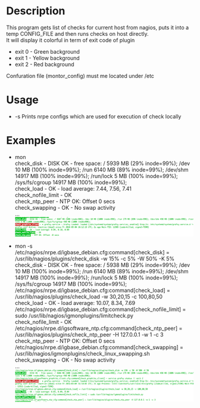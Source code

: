 # Description
This program gets list of checks for current host from nagios, puts it into a temp CONFIG_FILE and then runs checks on host directly.  
It will display it colorful in term of exit code of plugin  
- exit 0 - Green background  
- exit 1 - Yellow background  
- exit 2 - Red background  

Confuration file (montor_config) must me located under /etc

# Usage
- -s
        Prints nrpe configs which are used for execution of check locally

# Examples
- mon  
check_disk - DISK OK - free space: / 5939 MB (29% inode=99%); /dev 10 MB (100% inode=99%); /run 6140 MB (89% inode=99%);   /dev/shm 14917 MB (100% inode=99%); /run/lock 5 MB (100% inode=99%); /sys/fs/cgroup 14917 MB (100% inode=99%);  
check_load - OK - load average: 7.44, 7.56, 7.41  
check_nofile_limit - OK  
check_ntp_peer - NTP OK: Offset 0 secs  
check_swapping - OK - No swap activity  
...  
![](https://raw.githubusercontent.com/leoleovich/images/master/montor.png)

- mon -s  
/etc/nagios/nrpe.d/igbase_debian.cfg:command[check_disk] = /usr/lib/nagios/plugins/check_disk -w 15% -c 5% -W 50% -K 5%  
check_disk - DISK OK - free space: / 5938 MB (29% inode=99%); /dev 10 MB (100% inode=99%); /run 6140 MB (89% inode=99%);   /dev/shm 14917 MB (100% inode=99%); /run/lock 5 MB (100% inode=99%); /sys/fs/cgroup 14917 MB (100% inode=99%);  
/etc/nagios/nrpe.d/igbase_debian.cfg:command[check_load] = /usr/lib/nagios/plugins/check_load -w 30,20,15 -c 100,80,50  
check_load - OK - load average: 10.07, 8.34, 7.69  
/etc/nagios/nrpe.d/igbase_debian.cfg:command[check_nofile_limit] = sudo /usr/lib/nagios/igmonplugins/limitcheck.py  
check_nofile_limit - OK  
/etc/nagios/nrpe.d/igsoftware_ntp.cfg:command[check_ntp_peer] = /usr/lib/nagios/plugins/check_ntp_peer -H 127.0.0.1 -w 1 -c 3  
check_ntp_peer - NTP OK: Offset 0 secs  
/etc/nagios/nrpe.d/igbase_debian.cfg:command[check_swapping] = /usr/lib/nagios/igmonplugins/check_linux_swapping.sh  
check_swapping - OK - No swap activity  
...  
![](https://raw.githubusercontent.com/leoleovich/images/master/montors.png)
